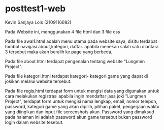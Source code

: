 # posttest1-web
Kevin Sanjaya Lois
(2109116082)

Pada Website ini, menggunakan 4 file html dan 3 file css

Pada file awal1.html adalah menu utama pada website saya, disitu terdapat tombol navigasi about,kategori, daftar. apabila menekan salah satu diantara 3 tersebut maka akan beralih ke page yang berbeda.

Pada file about.html terdapat pengenalan tentang website "Lungmen Project".

Pada file kategori.html terdapat kategori- kategori game yang dapat di jokikan melalui website tersebut.

Pada file regis.html terdapat form untuk mengisi data yang digunakan untuk cara melakukan registrasi apabila ingin mendaftar jasa joki "Lungmen Project", terdapat form untuk mengisi nama lengkap, email, nomor telepon, password, kategori game yang akan dipilih, pilihan paket, pengerjaan waktu yang diingikan dan input file screenshots akun. Password yang dimaksud pada halaman ini adalah password akun game tersebut bukan password login dalam website tesebut.
